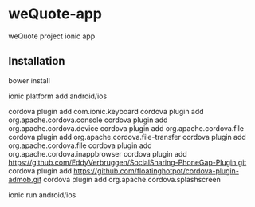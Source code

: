 weQuote-app
===========

weQuote project ionic app

Installation
------------

bower install

ionic platform add android/ios

cordova plugin add com.ionic.keyboard
cordova plugin add org.apache.cordova.console
cordova plugin add org.apache.cordova.device
cordova plugin add org.apache.cordova.file
cordova plugin add org.apache.cordova.file-transfer
cordova plugin add org.apache.cordova.file
cordova plugin add org.apache.cordova.inappbrowser
cordova plugin add https://github.com/EddyVerbruggen/SocialSharing-PhoneGap-Plugin.git
cordova plugin add https://github.com/floatinghotpot/cordova-plugin-admob.git
cordova plugin add org.apache.cordova.splashscreen

ionic run android/ios
